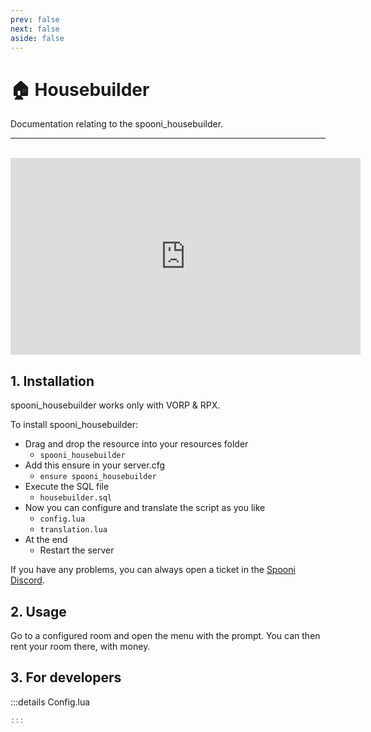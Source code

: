 ```yaml
---
prev: false
next: false
aside: false
---
```


# 🏠 Housebuilder
Documentation relating to the spooni_housebuilder.

___
<br>
<iframe width="560" height="315" src="https://www.youtube.com/embed/link" frameborder="0" allow="accelerometer; autoplay; clipboard-write; encrypted-media; gyroscope; picture-in-picture; web-share" allowfullscreen></iframe>

## 1. Installation
spooni_housebuilder works only with VORP & RPX. 

To install spooni_housebuilder:
- Drag and drop the resource into your resources folder
  - `spooni_housebuilder`
- Add this ensure in your server.cfg
  - `ensure spooni_housebuilder`
- Execute the SQL file
  - `housebuilder.sql`
- Now you can configure and translate the script as you like
  - `config.lua`
  - `translation.lua`
- At the end
  - Restart the server

If you have any problems, you can always open a ticket in the [Spooni Discord](https://discord.gg/spooni).

## 2. Usage
Go to a configured room and open the menu with the prompt. You can then rent your room there, with money.

## 3. For developers

:::details Config.lua
```lua
:::
